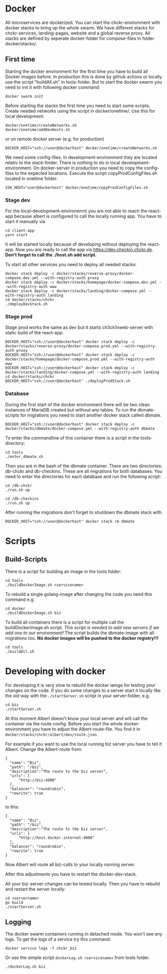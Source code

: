 # Docker
All microservices are dockerized. You can start the chckr-environment with docker stacks to bring up the whole swarm. 
We have different stacks for chckr-services, landing-pages, website and a global reverse proxy. All stacks are defined
by seperate docker-folder for compose-files in folder docker/stacks/.

## First time
Starting the docker environment for the first time you have to build all Docker images before. In production this is done
by github actions or locally use the script "buildAll.sh" in tools-folder. But to start the docker
swarm you need to init it with following docker command:

```
docker swarm init
```

Before starting the stacks the first time you need to start some scripts. Create needed networks using the script in
docker/onetime/. Use this for local development:

```
docker/onetime/createNetworks.sh
docker/onetime/addDevHosts.sh
```

or on remote docker server (e.g. for production)
```
DOCKER_HOST="ssh://user@dockerhost" docker/onetime/createNetworks.sh
```

We need some config-files. In development-environment they are located relativ to the stack-folder. There is nothing to
do in local development-environment. On docker-server in production you need to copy the config-files to the expected
locations. Execute the script copyProdConfigFiles.sh located in onetime folder:

```
SSH_HOST="user@dockerhost" docker/onetime/copyProdConfigFiles.sh
```

### Stage dev
For the local-development-environemnt you are not able to reach the react-app because albert is configured to call the
locally running app. You have to start it manually via
```
cd client-app
yarn start
```
It will be started locally because of developing without deploying the react-app. Now you are ready to call the app via
https://dev.checkin.chckr.de. __Don't forget to call the ./host.sh add script.__

To start all other services you need to deploy all needed stacks:

```
docker stack deploy -c docker/stacks/reverse-proxy/docker-compose.dev.yml --with-registry-auth proxy
docker stack deploy -c docker/stacks/homepage/docker-compose.dev.yml --with-registry-auth www
docker stack deploy -c docker/stacks/landing/docker-compose.yml --with-registry-auth landing
cd docker/stacks/chckr
./deployDevStack.sh
```


### Stage prod
Stage prod works the same as dev but it starts ch3ck1nweb-server with static build of the react-app.

```
DOCKER_HOST="ssh://user@dockerhost" docker stack deploy -c docker/stacks/reverse-proxy/docker-compose.prod.yml --with-registry-auth proxy
DOCKER_HOST="ssh://user@dockerhost" docker stack deploy -c docker/stacks/homepage/docker-compose.prod.yml --with-registry-auth www
DOCKER_HOST="ssh://user@dockerhost" docker stack deploy -c docker/stacks/landing/docker-compose.yml --with-registry-auth landing
cd docker/stacks/chckr
DOCKER_HOST="ssh://user@dockerhost" ./deployProdStack.sh
```


### Database
During the first start of the docker environment there will be two clean instances of MariaDB created but without any
tables. To run the dbmate-scripts for migrations you need to start another docker stack called dbmate. 

```
DOCKER_HOST="ssh://user@dockerhost" docker stack deploy -c docker/stacks/dbmate/docker-compose.yml --with-registry-auth dbmate
```

To enter the commandline of this container there is a script in the tools-directory:

```
cd tools
./enter_dbmate.sh
```

Then you are in the bash of the dbmate container. There are two directories: db-chckr and db-checkins. These are all
migrations for both databases. You need to enter the directories for each database and run the following script:
```
cd /db-chckr
./run.sh up

cd /db-checkins
./run.sh up
```

After running the migrations don't forget to shutdown the dbmate stack with
```
DOCKER_HOST="ssh://user@dockerhost" docker stack rm dbmate
```


# Scripts

## Build-Scripts
There is a script for building an image in the tools folder:

```
cd tools
./buildDockerImage.sh <servicename>
```
To rebuild a single golang-image after changing the code you need this command e.g.
```
cd docker
./buildDockerImage.sh biz
```

To build all containers there is a script for multiple call the buildDockerImage.sh script. _This script is needed to
add new servers if we add one to our environment!_ The script builds the dbmate-image with all migrations too. __No docker images will be pushed to the docker registry!!!__
```
cd tools
./buildAll.sh
```

# Developing with docker
For developing it is very slow to rebuild the docker iamge for testing your changes on the code. If you do some changes to a server start it locally like the old way with the `./startServer.sh` script in your server-folder, e.g.
```
cd biz
./startServer.sh
```
At this moment Albert doesn't know your local server and will call the container via the route config. Before you start the whole docker-environment you have to adjust the Albert-route-file. You find it in `docker/stacks/chckr/albert/dev/route.json`.

For example if you want to use the local running biz server you have to tell it Albert. Change the Albert-route from:
```
{
  "name": "Biz",
  "path": "/biz",
  "description":"The route to the biz server",
  "urls": [
      "http://biz:4000"
  ],
  "balancer": "roundrobin",
  "rewrite": true
}
```
to this:
```
{
  "name": "Biz",
  "path": "/biz",
  "description":"The route to the biz server",
  "urls": [
      "http://host.docker.internal:4000"
  ],
  "balancer": "roundrobin",
  "rewrite": true
}
```
Now Albert will route all biz-calls to your locally running server.

After this adjustments you have to restart the docker-dev-stack.

All your biz-server-changes can be tested locally. Then you have to rebuild and restart the server locally:
```
cd <servername>
go build
./startServer.sh
```

## Logging
The docker swarm containers running in detached mode. You won't see any logs. To get the
logs of a service try this command:
```
docker service logs -f chckr_biz
```
Or use the simple script `dockerLog.sh <servicename>` from tools folder.
```
./dockerLog.sh biz
```
